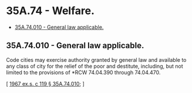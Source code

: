 # 35A.74 - Welfare.
* [35A.74.010 - General law applicable.](#35a74010---general-law-applicable)
## 35A.74.010 - General law applicable.
Code cities may exercise authority granted by general law and available to any class of city for the relief of the poor and destitute, including, but not limited to the provisions of *RCW 74.04.390 through 74.04.470.

\[ [1967 ex.s. c 119 § 35A.74.010](http://leg.wa.gov/CodeReviser/documents/sessionlaw/1967ex1c119.pdf?cite=1967%20ex.s.%20c%20119%20§%2035A.74.010); \]

